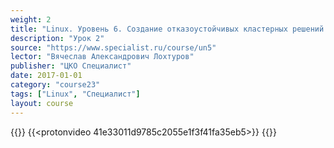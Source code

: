 ```yaml
---
weight: 2
title: "Linux. Уровень 6. Создание отказоустойчивых кластерных решений."
description: "Урок 2"
source: "https://www.specialist.ru/course/un5"
lector: "Вячеслав Александрович Лохтуров"
publisher: "ЦКО Специалист"
date: 2017-01-01
category: "course23"
tags: ["Linux", "Специалист"]
layout: course
---
```

{{<players>}}
    {{<protonvideo 41e33011d9785c2055e1f3f41fa35eb5>}}
{{</players>}}
